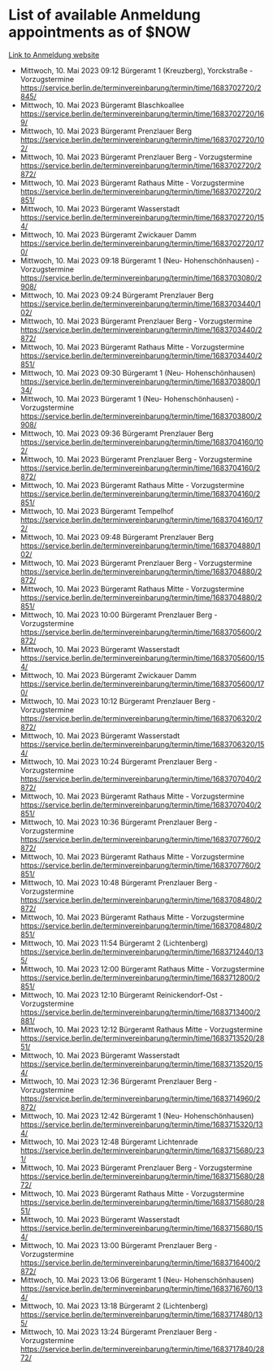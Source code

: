 # List of available Anmeldung appointments as of $NOW
[Link to Anmeldung website](https://service.berlin.de/terminvereinbarung/termin/tag.php?termin=1&anliegen[]=120686&dienstleisterlist=122210,122217,327316,122219,327312,122227,327314,122231,327346,122243,327348,122254,122252,329742,122260,329745,122262,329748,122271,327278,122273,327274,122277,327276,330436,122280,327294,122282,327290,122284,327292,122291,327270,122285,327266,122286,327264,122296,327268,150230,329760,122297,327286,122294,327284,122312,329763,122314,329775,122304,327330,122311,327334,122309,327332,317869,122281,327352,122279,329772,122283,122276,327324,122274,327326,122267,329766,122246,327318,122251,327320,122257,327322,122208,327298,122226,327300&herkunft=http%3A%2F%2Fservice.berlin.de%2Fdienstleistung%2F120686%2F)
- Mittwoch, 10. Mai 2023 09:12 Bürgeramt 1 (Kreuzberg), Yorckstraße - Vorzugstermine https://service.berlin.de/terminvereinbarung/termin/time/1683702720/2845/
- Mittwoch, 10. Mai 2023  Bürgeramt Blaschkoallee https://service.berlin.de/terminvereinbarung/termin/time/1683702720/169/
- Mittwoch, 10. Mai 2023  Bürgeramt Prenzlauer Berg https://service.berlin.de/terminvereinbarung/termin/time/1683702720/102/
- Mittwoch, 10. Mai 2023  Bürgeramt Prenzlauer Berg - Vorzugstermine https://service.berlin.de/terminvereinbarung/termin/time/1683702720/2872/
- Mittwoch, 10. Mai 2023  Bürgeramt Rathaus Mitte - Vorzugstermine https://service.berlin.de/terminvereinbarung/termin/time/1683702720/2851/
- Mittwoch, 10. Mai 2023  Bürgeramt Wasserstadt https://service.berlin.de/terminvereinbarung/termin/time/1683702720/154/
- Mittwoch, 10. Mai 2023  Bürgeramt Zwickauer Damm https://service.berlin.de/terminvereinbarung/termin/time/1683702720/170/
- Mittwoch, 10. Mai 2023 09:18 Bürgeramt 1 (Neu- Hohenschönhausen) - Vorzugstermine https://service.berlin.de/terminvereinbarung/termin/time/1683703080/2908/
- Mittwoch, 10. Mai 2023 09:24 Bürgeramt Prenzlauer Berg https://service.berlin.de/terminvereinbarung/termin/time/1683703440/102/
- Mittwoch, 10. Mai 2023  Bürgeramt Prenzlauer Berg - Vorzugstermine https://service.berlin.de/terminvereinbarung/termin/time/1683703440/2872/
- Mittwoch, 10. Mai 2023  Bürgeramt Rathaus Mitte - Vorzugstermine https://service.berlin.de/terminvereinbarung/termin/time/1683703440/2851/
- Mittwoch, 10. Mai 2023 09:30 Bürgeramt 1 (Neu- Hohenschönhausen) https://service.berlin.de/terminvereinbarung/termin/time/1683703800/134/
- Mittwoch, 10. Mai 2023  Bürgeramt 1 (Neu- Hohenschönhausen) - Vorzugstermine https://service.berlin.de/terminvereinbarung/termin/time/1683703800/2908/
- Mittwoch, 10. Mai 2023 09:36 Bürgeramt Prenzlauer Berg https://service.berlin.de/terminvereinbarung/termin/time/1683704160/102/
- Mittwoch, 10. Mai 2023  Bürgeramt Prenzlauer Berg - Vorzugstermine https://service.berlin.de/terminvereinbarung/termin/time/1683704160/2872/
- Mittwoch, 10. Mai 2023  Bürgeramt Rathaus Mitte - Vorzugstermine https://service.berlin.de/terminvereinbarung/termin/time/1683704160/2851/
- Mittwoch, 10. Mai 2023  Bürgeramt Tempelhof https://service.berlin.de/terminvereinbarung/termin/time/1683704160/172/
- Mittwoch, 10. Mai 2023 09:48 Bürgeramt Prenzlauer Berg https://service.berlin.de/terminvereinbarung/termin/time/1683704880/102/
- Mittwoch, 10. Mai 2023  Bürgeramt Prenzlauer Berg - Vorzugstermine https://service.berlin.de/terminvereinbarung/termin/time/1683704880/2872/
- Mittwoch, 10. Mai 2023  Bürgeramt Rathaus Mitte - Vorzugstermine https://service.berlin.de/terminvereinbarung/termin/time/1683704880/2851/
- Mittwoch, 10. Mai 2023 10:00 Bürgeramt Prenzlauer Berg - Vorzugstermine https://service.berlin.de/terminvereinbarung/termin/time/1683705600/2872/
- Mittwoch, 10. Mai 2023  Bürgeramt Wasserstadt https://service.berlin.de/terminvereinbarung/termin/time/1683705600/154/
- Mittwoch, 10. Mai 2023  Bürgeramt Zwickauer Damm https://service.berlin.de/terminvereinbarung/termin/time/1683705600/170/
- Mittwoch, 10. Mai 2023 10:12 Bürgeramt Prenzlauer Berg - Vorzugstermine https://service.berlin.de/terminvereinbarung/termin/time/1683706320/2872/
- Mittwoch, 10. Mai 2023  Bürgeramt Wasserstadt https://service.berlin.de/terminvereinbarung/termin/time/1683706320/154/
- Mittwoch, 10. Mai 2023 10:24 Bürgeramt Prenzlauer Berg - Vorzugstermine https://service.berlin.de/terminvereinbarung/termin/time/1683707040/2872/
- Mittwoch, 10. Mai 2023  Bürgeramt Rathaus Mitte - Vorzugstermine https://service.berlin.de/terminvereinbarung/termin/time/1683707040/2851/
- Mittwoch, 10. Mai 2023 10:36 Bürgeramt Prenzlauer Berg - Vorzugstermine https://service.berlin.de/terminvereinbarung/termin/time/1683707760/2872/
- Mittwoch, 10. Mai 2023  Bürgeramt Rathaus Mitte - Vorzugstermine https://service.berlin.de/terminvereinbarung/termin/time/1683707760/2851/
- Mittwoch, 10. Mai 2023 10:48 Bürgeramt Prenzlauer Berg - Vorzugstermine https://service.berlin.de/terminvereinbarung/termin/time/1683708480/2872/
- Mittwoch, 10. Mai 2023  Bürgeramt Rathaus Mitte - Vorzugstermine https://service.berlin.de/terminvereinbarung/termin/time/1683708480/2851/
- Mittwoch, 10. Mai 2023 11:54 Bürgeramt 2 (Lichtenberg) https://service.berlin.de/terminvereinbarung/termin/time/1683712440/135/
- Mittwoch, 10. Mai 2023 12:00 Bürgeramt Rathaus Mitte - Vorzugstermine https://service.berlin.de/terminvereinbarung/termin/time/1683712800/2851/
- Mittwoch, 10. Mai 2023 12:10 Bürgeramt Reinickendorf-Ost - Vorzugstermine https://service.berlin.de/terminvereinbarung/termin/time/1683713400/2881/
- Mittwoch, 10. Mai 2023 12:12 Bürgeramt Rathaus Mitte - Vorzugstermine https://service.berlin.de/terminvereinbarung/termin/time/1683713520/2851/
- Mittwoch, 10. Mai 2023  Bürgeramt Wasserstadt https://service.berlin.de/terminvereinbarung/termin/time/1683713520/154/
- Mittwoch, 10. Mai 2023 12:36 Bürgeramt Prenzlauer Berg - Vorzugstermine https://service.berlin.de/terminvereinbarung/termin/time/1683714960/2872/
- Mittwoch, 10. Mai 2023 12:42 Bürgeramt 1 (Neu- Hohenschönhausen) https://service.berlin.de/terminvereinbarung/termin/time/1683715320/134/
- Mittwoch, 10. Mai 2023 12:48 Bürgeramt Lichtenrade https://service.berlin.de/terminvereinbarung/termin/time/1683715680/231/
- Mittwoch, 10. Mai 2023  Bürgeramt Prenzlauer Berg - Vorzugstermine https://service.berlin.de/terminvereinbarung/termin/time/1683715680/2872/
- Mittwoch, 10. Mai 2023  Bürgeramt Rathaus Mitte - Vorzugstermine https://service.berlin.de/terminvereinbarung/termin/time/1683715680/2851/
- Mittwoch, 10. Mai 2023  Bürgeramt Wasserstadt https://service.berlin.de/terminvereinbarung/termin/time/1683715680/154/
- Mittwoch, 10. Mai 2023 13:00 Bürgeramt Prenzlauer Berg - Vorzugstermine https://service.berlin.de/terminvereinbarung/termin/time/1683716400/2872/
- Mittwoch, 10. Mai 2023 13:06 Bürgeramt 1 (Neu- Hohenschönhausen) https://service.berlin.de/terminvereinbarung/termin/time/1683716760/134/
- Mittwoch, 10. Mai 2023 13:18 Bürgeramt 2 (Lichtenberg) https://service.berlin.de/terminvereinbarung/termin/time/1683717480/135/
- Mittwoch, 10. Mai 2023 13:24 Bürgeramt Prenzlauer Berg - Vorzugstermine https://service.berlin.de/terminvereinbarung/termin/time/1683717840/2872/
